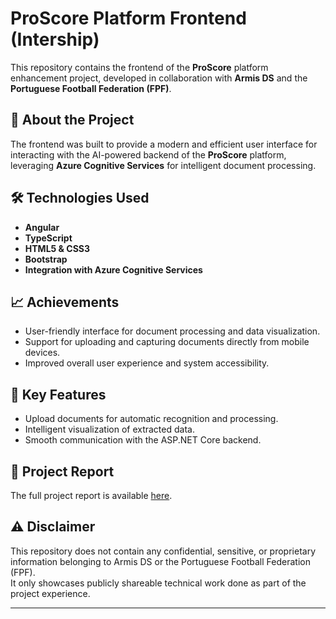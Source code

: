 # ProScore Platform Frontend (Intership)

This repository contains the frontend of the **ProScore** platform enhancement project, developed in collaboration with **Armis DS** and the **Portuguese Football Federation (FPF)**.

## 🚀 About the Project

The frontend was built to provide a modern and efficient user interface for interacting with the AI-powered backend of the **ProScore** platform, leveraging **Azure Cognitive Services** for intelligent document processing.

## 🛠️ Technologies Used

- **Angular**
- **TypeScript**
- **HTML5 & CSS3**
- **Bootstrap**
- **Integration with Azure Cognitive Services**

## 📈 Achievements

- User-friendly interface for document processing and data visualization.
- Support for uploading and capturing documents directly from mobile devices.
- Improved overall user experience and system accessibility.

## 🧠 Key Features

- Upload documents for automatic recognition and processing.
- Intelligent visualization of extracted data.
- Smooth communication with the ASP.NET Core backend.

## 📄 Project Report

The full project report is available [here](https://www.linkedin.com/in/guilhermepcunha/overlay/1705949572955/single-media-viewer/?profileId=ACoAADLMstcBT-v8ByYVIKAwKWjKWO9UcC9uf1c).

## ⚠️ Disclaimer

This repository does not contain any confidential, sensitive, or proprietary information belonging to Armis DS or the Portuguese Football Federation (FPF).  
It only showcases publicly shareable technical work done as part of the project experience.

---
